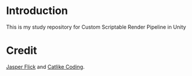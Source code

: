# Introduction
This is my study repository for Custom Scriptable Render Pipeline in Unity

# Credit
[Jasper Flick](https://catlikecoding.com/jasper-flick/) and [Catlike Coding](https://catlikecoding.com).
